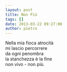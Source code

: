```yaml
---
layout: post
title: Non Più
tags: []
date: 2013-03-22 09:27:00
author: pietro
---
```

Nella mia fioca atrocità<br/>mi lascio percorrere<br/>da ogni penombra<br/>la stanchezza è la fine<br/>non vivo - non più.
